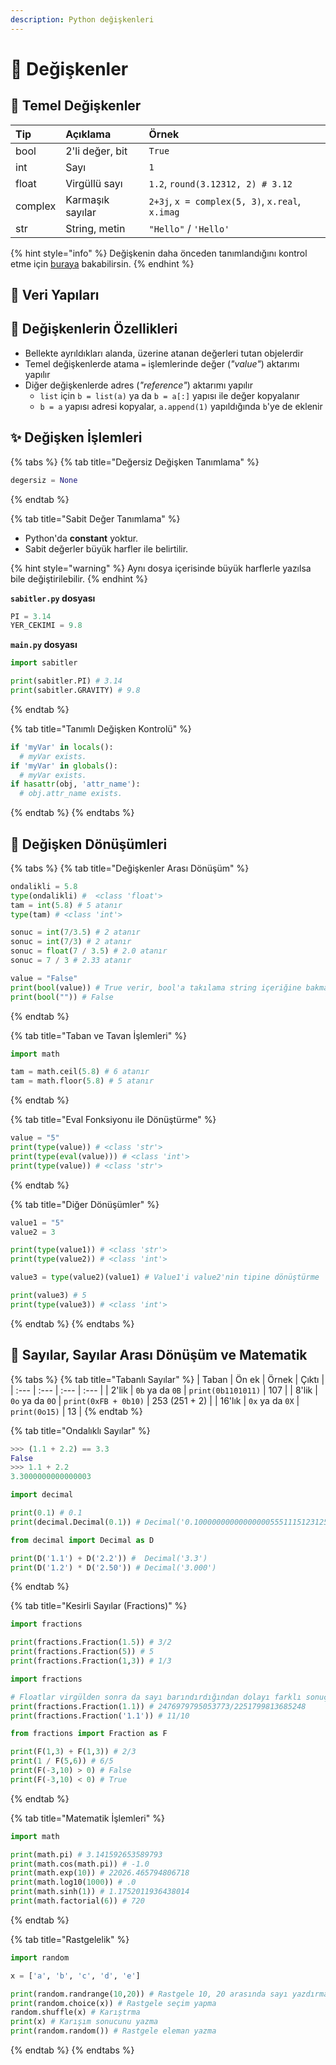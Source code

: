 ```yaml
---
description: Python değişkenleri
---
```


# 💫 Değişkenler

## 🧱 Temel Değişkenler

| Tip | Açıklama | Örnek |
| :--- | :--- | :--- |
| bool | 2'li değer, bit | `True` |
| int | Sayı | `1` |
| float | Virgüllü sayı | `1.2`, `round(3.12312, 2) # 3.12` |
| complex | Karmaşık sayılar | `2+3j`, `x = complex(5, 3)`, `x.real`, `x.imag` |
| str | String, metin | `"Hello"` / `'Hello'` |

{% hint style="info" %}
Değişkenin daha önceden tanımlandığını kontrol etme için [buraya](https://stackoverflow.com/questions/843277/how-do-i-check-if-a-variable-exists) bakabilirsin.
{% endhint %}

## 💽 Veri Yapıları

## 🎈 Değişkenlerin Özellikleri

* Bellekte ayrıldıkları alanda, üzerine atanan değerleri tutan objelerdir
* Temel değişkenlerde atama `=` işlemlerinde değer \(_"value"_\) aktarımı yapılır
* Diğer değişkenlerde adres \(_"reference"_\) aktarımı yapılır
  * `list` için `b = list(a)` ya da `b = a[:]` yapısı ile değer kopyalanır
  * `b = a` yapısı adresi kopyalar, `a.append(1)` yapıldığında `b`'ye de eklenir

## ✨ Değişken İşlemleri

{% tabs %}
{% tab title="Değersiz Değişken Tanımlama" %}
```python
degersiz = None
```
{% endtab %}

{% tab title="Sabit Değer Tanımlama" %}
* Python'da **constant** yoktur. 
* Sabit değerler büyük harfler ile belirtilir.

{% hint style="warning" %}
Aynı dosya içerisinde büyük harflerle yazılsa bile değiştirilebilir.
{% endhint %}

**`sabitler.py` dosyası**

```python
PI = 3.14
YER_CEKIMI = 9.8
```

**`main.py` dosyası**

```python
import sabitler

print(sabitler.PI) # 3.14
print(sabitler.GRAVITY) # 9.8
```
{% endtab %}

{% tab title="Tanımlı Değişken Kontrolü" %}
```python
if 'myVar' in locals():
  # myVar exists.
if 'myVar' in globals():
  # myVar exists.
if hasattr(obj, 'attr_name'):
  # obj.attr_name exists.
```
{% endtab %}
{% endtabs %}

## 🔂 Değişken Dönüşümleri

{% tabs %}
{% tab title="Değişkenler Arası Dönüşüm" %}
```python
ondalikli = 5.8
type(ondalikli) #  <class 'float'>
tam = int(5.8) # 5 atanır
type(tam) # <class 'int'>

sonuc = int(7/3.5) # 2 atanır
sonuc = int(7/3) # 2 atanır
sonuc = float(7 / 3.5) # 2.0 atanır
sonuc = 7 / 3 # 2.33 atanır

value = "False"
print(bool(value)) # True verir, bool'a takılama string içeriğine bakmaz.
print(bool("")) # False
```
{% endtab %}

{% tab title="Taban ve Tavan İşlemleri" %}
```python
import math

tam = math.ceil(5.8) # 6 atanır
tam = math.floor(5.8) # 5 atanır
```
{% endtab %}

{% tab title="Eval Fonksiyonu ile Dönüştürme" %}
```python
value = "5"
print(type(value)) # <class 'str'>
print(type(eval(value))) # <class 'int'>
print(type(value)) # <class 'str'>
```
{% endtab %}

{% tab title="Diğer Dönüşümler" %}
```python
value1 = "5"
value2 = 3

print(type(value1)) # <class 'str'>
print(type(value2)) # <class 'int'>

value3 = type(value2)(value1) # Value1'i value2'nin tipine dönüştürme

print(value3) # 5
print(type(value3)) # <class 'int'>
```
{% endtab %}
{% endtabs %}

## 🧮 Sayılar, Sayılar Arası Dönüşüm ve Matematik

{% tabs %}
{% tab title="Tabanlı Sayılar" %}
| Taban | Ön ek | Örnek | Çıktı |
| :--- | :--- | :--- | :--- |
| 2'lik | `0b` ya da `0B` | `print(0b1101011)` | 107 |
| 8'lik | `0o` ya da `0O` | `print(0xFB + 0b10)` | 253 \(251 + 2\) |
| 16'lık | `0x` ya da `0X` | `print(0o15)` | 13 |
{% endtab %}

{% tab title="Ondalıklı Sayılar" %}
```python
>>> (1.1 + 2.2) == 3.3
False
>>> 1.1 + 2.2
3.3000000000000003
```

```python
import decimal

print(0.1) # 0.1
print(decimal.Decimal(0.1)) # Decimal('0.1000000000000000055511151231257827021181583404541015625')
```

```python
from decimal import Decimal as D

print(D('1.1') + D('2.2')) #  Decimal('3.3')
print(D('1.2') * D('2.50')) # Decimal('3.000')
```
{% endtab %}

{% tab title="Kesirli Sayılar \(Fractions\)" %}
```python
import fractions

print(fractions.Fraction(1.5)) # 3/2
print(fractions.Fraction(5)) # 5
print(fractions.Fraction(1,3)) # 1/3
```

```python
import fractions

# Floatlar virgülden sonra da sayı barındırdığından dolayı farklı sonuç verir
print(fractions.Fraction(1.1)) # 2476979795053773/2251799813685248
print(fractions.Fraction('1.1')) # 11/10
```

```python
from fractions import Fraction as F

print(F(1,3) + F(1,3)) # 2/3
print(1 / F(5,6)) # 6/5
print(F(-3,10) > 0) # False
print(F(-3,10) < 0) # True
```
{% endtab %}

{% tab title="Matematik İşlemleri" %}
```python
import math

print(math.pi) # 3.141592653589793
print(math.cos(math.pi)) # -1.0
print(math.exp(10)) # 22026.465794806718
print(math.log10(1000)) # .0
print(math.sinh(1)) # 1.1752011936438014
print(math.factorial(6)) # 720
```
{% endtab %}

{% tab title="Rastgelelik" %}
```python
import random

x = ['a', 'b', 'c', 'd', 'e']

print(random.randrange(10,20)) # Rastgele 10, 20 arasında sayı yazdırma
print(random.choice(x)) # Rastgele seçim yapma
random.shuffle(x) # Karıştrma
print(x) # Karışım sonucunu yazma
print(random.random()) # Rastgele eleman yazma
```
{% endtab %}
{% endtabs %}

